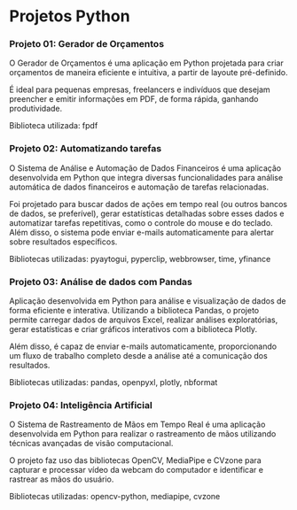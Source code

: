 # Projetos Python

### Projeto 01: Gerador de Orçamentos

O Gerador de Orçamentos é uma aplicação em Python projetada para criar orçamentos de maneira eficiente e intuitiva, a partir de layoute pré-definido. 

É ideal para pequenas empresas, freelancers e indivíduos que desejam preencher e emitir informações em PDF, de forma rápida, ganhando produtividade.

Biblioteca utilizada: fpdf

### Projeto 02: Automatizando tarefas

O Sistema de Análise e Automação de Dados Financeiros é uma aplicação desenvolvida em Python que integra diversas funcionalidades para análise automática de dados financeiros e automação de tarefas relacionadas. 

Foi projetado para buscar dados de ações em tempo real (ou outros bancos de dados, se preferível), gerar estatísticas detalhadas sobre esses dados e automatizar tarefas repetitivas, como o controle do mouse e do teclado. Além disso, o sistema pode enviar e-mails automaticamente para alertar sobre resultados específicos.

Bibliotecas utilizadas: pyaytogui, pyperclip, webbrowser, time, yfinance

### Projeto 03: Análise de dados com Pandas

Aplicação desenvolvida em Python para análise e visualização de dados de forma eficiente e interativa. Utilizando a biblioteca Pandas, o projeto permite carregar dados de arquivos Excel, realizar análises exploratórias, gerar estatísticas e criar gráficos interativos com a biblioteca Plotly. 

Além disso, é capaz de enviar e-mails automaticamente, proporcionando um fluxo de trabalho completo desde a análise até a comunicação dos resultados.

Bibliotecas utilizadas: pandas, openpyxl, plotly, nbformat

### Projeto 04: Inteligência Artificial

O Sistema de Rastreamento de Mãos em Tempo Real é uma aplicação desenvolvida em Python para realizar o rastreamento de mãos utilizando técnicas avançadas de visão computacional. 

O projeto faz uso das bibliotecas OpenCV, MediaPipe e CVzone para capturar e processar vídeo da webcam do computador e identificar e rastrear as mãos do usuário.

Bibliotecas utilizadas: opencv-python, mediapipe, cvzone
